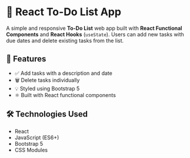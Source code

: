 # 📝 React To-Do List App

A simple and responsive **To-Do List** web app built with **React Functional Components** and **React Hooks** (`useState`). Users can add new tasks with due dates and delete existing tasks from the list.

## 🚀 Features

- ✅ Add tasks with a description and date
- 🗑️ Delete tasks individually
- 💡 Styled using Bootstrap 5
- ⚛️ Built with React functional components
  
## 🛠️ Technologies Used

- React
- JavaScript (ES6+)
- Bootstrap 5
- CSS Modules


